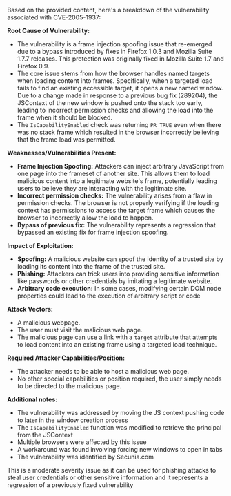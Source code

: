 Based on the provided content, here's a breakdown of the vulnerability associated with CVE-2005-1937:

**Root Cause of Vulnerability:**
- The vulnerability is a frame injection spoofing issue that re-emerged due to a bypass introduced by fixes in Firefox 1.0.3 and Mozilla Suite 1.7.7 releases. This protection was originally fixed in Mozilla Suite 1.7 and Firefox 0.9.
- The core issue stems from how the browser handles named targets when loading content into frames. Specifically, when a targeted load fails to find an existing accessible target, it opens a new named window. Due to a change made in response to a previous bug fix (289204), the JSContext of the new window is pushed onto the stack too early, leading to incorrect permission checks and allowing the load into the frame when it should be blocked.
- The `IsCapabilityEnabled` check was returning `PR_TRUE` even when there was no stack frame which resulted in the browser incorrectly believing that the frame load was permitted.

**Weaknesses/Vulnerabilities Present:**
- **Frame Injection Spoofing:** Attackers can inject arbitrary JavaScript from one page into the frameset of another site. This allows them to load malicious content into a legitimate website's frame, potentially leading users to believe they are interacting with the legitimate site.
- **Incorrect permission checks:** The vulnerability arises from a flaw in permission checks. The browser is not properly verifying if the loading context has permissions to access the target frame which causes the browser to incorrectly allow the load to happen.
- **Bypass of previous fix:** The vulnerability represents a regression that bypassed an existing fix for frame injection spoofing.

**Impact of Exploitation:**
- **Spoofing:** A malicious website can spoof the identity of a trusted site by loading its content into the frame of the trusted site.
- **Phishing:** Attackers can trick users into providing sensitive information like passwords or other credentials by imitating a legitimate website.
- **Arbitrary code execution:** In some cases, modifying certain DOM node properties could lead to the execution of arbitrary script or code

**Attack Vectors:**
- A malicious webpage.
- The user must visit the malicious web page.
- The malicious page can use a link with a `target` attribute that attempts to load content into an existing frame using a targeted load technique.

**Required Attacker Capabilities/Position:**
- The attacker needs to be able to host a malicious web page.
- No other special capabilities or position required, the user simply needs to be directed to the malicious page.

**Additional notes:**
- The vulnerability was addressed by moving the JS context pushing code to later in the window creation process
- The `IsCapabilityEnabled` function was modified to retrieve the principal from the JSContext
- Multiple browsers were affected by this issue
- A workaround was found involving forcing new windows to open in tabs
- The vulnerability was identified by Secunia.com

This is a moderate severity issue as it can be used for phishing attacks to steal user credentials or other sensitive information and it represents a regression of a previously fixed vulnerability
